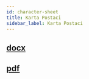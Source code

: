 ```yaml
---
id: character-sheet
title: Karta Postaci
sidebar_label: Karta Postaci
---
```


## [docx](/character-sheet/character-sheet.docx)

## [pdf](/character-sheet/character-sheet.pdf)